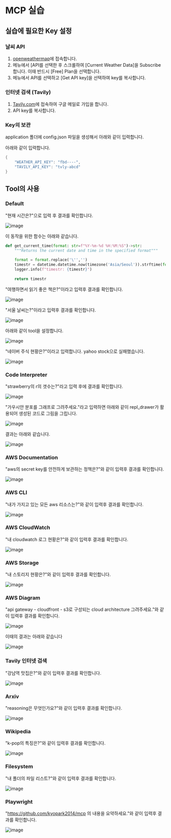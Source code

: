 # MCP 실습

## 실습에 필요한 Key 설정

### 날씨 API

1) [openweathermap](https://home.openweathermap.org/users/sign_in)에 접속합니다.
2) 메뉴에서 [API를 선택한 후 스크롤하여 [Current Weather Data]을 Subscribe 합니다. 이때 반드시 [Free] Plan을 선택합니다.
3) 메뉴에서 API를 선택하고 [Get API key]을 선택하여 key를 복사합니다.

### 인터넷 검색 (Tavily)

1) [Tavily.com](https://www.tavily.com/)에 접속하여 구글 메일로 가입을 합니다. 
2) API key를 복사합니다.

### Key의 보관

application 폴더에 config.json 파일을 생성해서 아래와 같이 입력합니다. 

아래와 같이 입력합니다.

```java
{
    "WEATHER_API_KEY": "fbd----",
    "TAVILY_API_KEY": "tvly-abcd"
}
```


## Tool의 사용

### Default

"현재 시간은?"으로 입력 후 결과를 확인합니다.

![image](https://github.com/user-attachments/assets/cb6ab7e2-9578-45c7-8e51-cd5dbd1a0719)

이 동작을 위한 함수는 아래와 같습니다.

```python
def get_current_time(format: str=f"%Y-%m-%d %H:%M:%S")->str:
    """Returns the current date and time in the specified format"""
    
    format = format.replace('\'','')
    timestr = datetime.datetime.now(timezone('Asia/Seoul')).strftime(format)
    logger.info(f"timestr: {timestr}")
    
    return timestr
```

"여행하면서 읽기 좋은 책은?"이라고 입력후 결과를 확인합니다.

![image](https://github.com/user-attachments/assets/d8457806-32a2-4fa3-addb-b15d2c0c0482)

"서울 날씨는?"이라고 입력후 결과를 확인합니다.

![image](https://github.com/user-attachments/assets/7c4adeae-77a0-4630-92b6-a14eaa69b5e4)

아래와 같이 tool을 설정합니다.

![image](https://github.com/user-attachments/assets/1bae6af5-f93c-412e-86c4-b4bd61435794)

"네이버 주식 현황은?"이라고 입력합니다. yahoo stock으로 실패했습니다.

![image](https://github.com/user-attachments/assets/b8b0c28e-f231-4c9e-803b-7a111eac4b7a)

### Code Interpreter

"strawberry의 r의 갯수는?"라고 입력 후에 결과를 확인합니다.

![image](https://github.com/user-attachments/assets/0bb90de0-b8dc-4651-8384-051114f5770f)

"가우시안 분포를 그래프로 그려주세요."라고 입력하면 아래와 같이 repl_drawer가 활용되어 생성된 코드로 그림을 그립니다. 

![image](https://github.com/user-attachments/assets/97ae0842-02e5-49b8-ab77-85e031e17972)

결과는 아래와 같습니다.

![image](https://github.com/user-attachments/assets/f1e995ef-2e0a-499a-a1de-e4d6655f5355)

### AWS Documentation

"aws의 secret key를 안전하게 보관하는 정책은?"와 같이 입력후 결과를 확인합니다.

![image](https://github.com/user-attachments/assets/0885e918-9e66-458b-9aef-4a6b78ad321e)

### AWS CLI

"내가 가지고 있는 모든 aws 리소스는?"와 같이 입력후 결과를 확인합니다.

![image](https://github.com/user-attachments/assets/dc1d25ed-d431-4ac1-80a8-39d968629304)

### AWS CloudWatch

"내 cloudwatch 로그 현황은?"와 같이 입력후 결과를 확인합니다.

![image](https://github.com/user-attachments/assets/061ccac7-f886-4a6f-9997-45656aec68b0)

### AWS Storage

"내 스토리지 현황은?"와 같이 입력후 결과를 확인합니다.

![image](https://github.com/user-attachments/assets/a96ad8a1-45f2-4997-bf04-9fb022971dea)

### AWS Diagram

"api gateway - cloudfront - s3로 구성되는 cloud architecture 그려주세요."와 같이 입력후 결과를 확인합니다.

![image](https://github.com/user-attachments/assets/2cb691f6-e1e5-4da4-9fd6-f582aa936c8e)

이때의 결과는 아래와 같습니다

![image](https://github.com/user-attachments/assets/858382ad-e53e-4e7d-b00e-f347545a09d8)

### Tavily 인터넷 검색

"강남역 맛집은?"와 같이 입력후 결과를 확인합니다.

![image](https://github.com/user-attachments/assets/c730dd74-0896-463f-9891-38c0856dbec4)

### Arxiv 

"reasoning은 무엇인가요?"와 같이 입력후 결과를 확인합니다.

![image](https://github.com/user-attachments/assets/a5a9786a-5b76-49fc-8a9e-d4478a8fb93b)

### Wikipedia

"k-pop의 특징은?"와 같이 입력후 결과를 확인합니다.

![image](https://github.com/user-attachments/assets/c9f41b01-c2d1-404b-91ca-db494b28df4e)

### Filesystem

"내 폴더의 파일 리스트?"와 같이 입력후 결과를 확인합니다.

![image](https://github.com/user-attachments/assets/66239f7d-ce1b-439e-846a-b55fc8695b96)

### Playwright

"https://github.com/kyopark2014/mcp 의 내용을 요약하세요."와 같이 입력후 결과를 확인합니다.

![image](https://github.com/user-attachments/assets/fee02f29-08fc-476c-a62e-fc2b412a565f)
